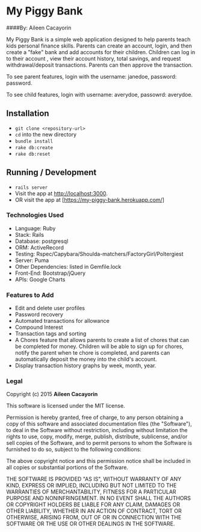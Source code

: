 # My Piggy Bank


####By: Aileen Cacayorin

My Piggy Bank is a simple web application designed to help parents teach kids personal finance skills. Parents can create an account, login, and then create a "fake" bank and add accounts for their children. Children can log in to their account , view their account history, total savings, and request withdrawal/deposit transactions. Parents can then approve the transaction.

To see parent features, login with the username: janedoe, password: password.

To see child features, login with username: averydoe, passowrd: averydoe.



## Installation

* `git clone <repository-url>`
* `cd` into the new directory
* `bundle install`
* `rake db:create`
* `rake db:reset`

## Running / Development

* `rails server`
* Visit the app at [http://localhost:3000](http://localhost:3000). 
* OR visit the app at [https://my-piggy-bank.herokuapp.com/]

### Technologies Used

* Language: Ruby
* Stack: Rails
* Database: postgresql
* ORM: ActiveRecord
* Testing: Rspec/Capybara/Shoulda-matchers/FactoryGirl/Poltergiest
* Server: Puma
* Other Dependencies: listed in Gemfile.lock
* Front-End: Bootstrap/jQuery
* APIs: Google Charts

### Features to Add
* Edit and delete user profiles
* Password recovery
* Automated transactions for allowance
* Compound Interest
* Transaction tags and sorting
* A Chores feature that allows parents to create a list of chores that can be completed for money. Children will be able to sign up for chores, notify the parent when te chore is completed, and parents can automatically deposit the money into the child's account.
* Display transaction history graphs by week, month, year.



### Legal

Copyright (c) 2015 **Aileen Cacayorin**

This software is licensed under the MIT license.

Permission is hereby granted, free of charge, to any person obtaining a copy
of this software and associated documentation files (the "Software"), to deal
in the Software without restriction, including without limitation the rights
to use, copy, modify, merge, publish, distribute, sublicense, and/or sell
copies of the Software, and to permit persons to whom the Software is
furnished to do so, subject to the following conditions:

The above copyright notice and this permission notice shall be included in
all copies or substantial portions of the Software.

THE SOFTWARE IS PROVIDED "AS IS", WITHOUT WARRANTY OF ANY KIND, EXPRESS OR
IMPLIED, INCLUDING BUT NOT LIMITED TO THE WARRANTIES OF MERCHANTABILITY,
FITNESS FOR A PARTICULAR PURPOSE AND NONINFRINGEMENT. IN NO EVENT SHALL THE
AUTHORS OR COPYRIGHT HOLDERS BE LIABLE FOR ANY CLAIM, DAMAGES OR OTHER
LIABILITY, WHETHER IN AN ACTION OF CONTRACT, TORT OR OTHERWISE, ARISING FROM,
OUT OF OR IN CONNECTION WITH THE SOFTWARE OR THE USE OR OTHER DEALINGS IN
THE SOFTWARE.
